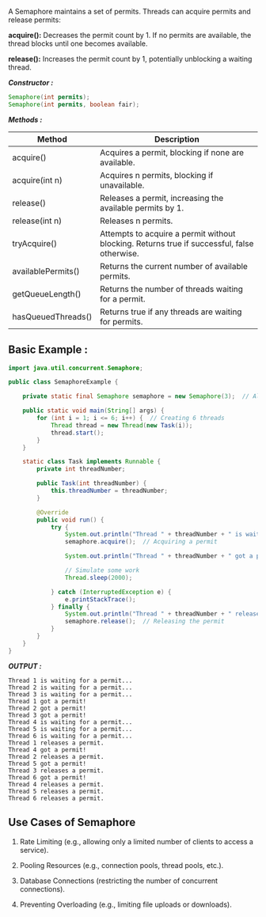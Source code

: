 

A Semaphore maintains a set of permits. Threads can acquire permits and release permits:

**acquire():** Decreases the permit count by 1. 
If no permits are available, the thread blocks until one becomes available.

**release():** Increases the permit count by 1, 
potentially unblocking a waiting thread.

***Constructor :***

```java
Semaphore(int permits);
Semaphore(int permits, boolean fair);

```

***Methods :*** </br>

| Method |	Description|
|---|---|
|acquire()|	Acquires a permit, blocking if none are available.|
|acquire(int n)|	Acquires n permits, blocking if unavailable.|
|release()|	Releases a permit, increasing the available permits by 1.|
|release(int n)|	Releases n permits.|
|tryAcquire()|	Attempts to acquire a permit without blocking. Returns true if successful, false otherwise.|
|availablePermits()|	Returns the current number of available permits.|
|getQueueLength()|	Returns the number of threads waiting for a permit.|
|hasQueuedThreads()|	Returns true if any threads are waiting for permits.|

## Basic Example :

```java
import java.util.concurrent.Semaphore;

public class SemaphoreExample {

    private static final Semaphore semaphore = new Semaphore(3);  // Allow 3 threads to access concurrently

    public static void main(String[] args) {
        for (int i = 1; i <= 6; i++) {  // Creating 6 threads
            Thread thread = new Thread(new Task(i));
            thread.start();
        }
    }

    static class Task implements Runnable {
        private int threadNumber;

        public Task(int threadNumber) {
            this.threadNumber = threadNumber;
        }

        @Override
        public void run() {
            try {
                System.out.println("Thread " + threadNumber + " is waiting for a permit...");
                semaphore.acquire();  // Acquiring a permit

                System.out.println("Thread " + threadNumber + " got a permit!");

                // Simulate some work
                Thread.sleep(2000);

            } catch (InterruptedException e) {
                e.printStackTrace();
            } finally {
                System.out.println("Thread " + threadNumber + " releases a permit.");
                semaphore.release();  // Releasing the permit
            }
        }
    }
}

```

***OUTPUT :*** </br>

```
Thread 1 is waiting for a permit...
Thread 2 is waiting for a permit...
Thread 3 is waiting for a permit...
Thread 1 got a permit!
Thread 2 got a permit!
Thread 3 got a permit!
Thread 4 is waiting for a permit...
Thread 5 is waiting for a permit...
Thread 6 is waiting for a permit...
Thread 1 releases a permit.
Thread 4 got a permit!
Thread 2 releases a permit.
Thread 5 got a permit!
Thread 3 releases a permit.
Thread 6 got a permit!
Thread 4 releases a permit.
Thread 5 releases a permit.
Thread 6 releases a permit.

```

## Use Cases of Semaphore
 1. Rate Limiting (e.g., allowing only a limited number of clients to access a service).

 2. Pooling Resources (e.g., connection pools, thread pools, etc.).

 3. Database Connections (restricting the number of concurrent connections).

 4. Preventing Overloading (e.g., limiting file uploads or downloads).

